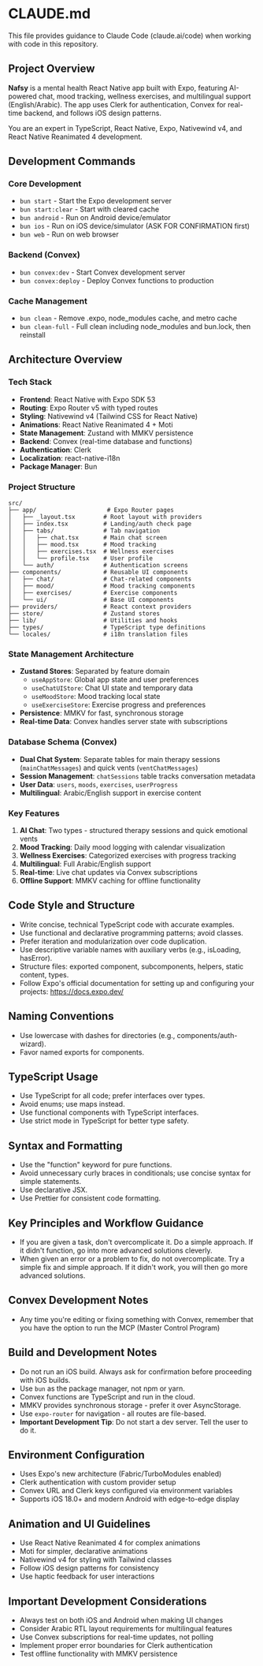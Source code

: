 # CLAUDE.md

This file provides guidance to Claude Code (claude.ai/code) when working with code in this repository.

## Project Overview

**Nafsy** is a mental health React Native app built with Expo, featuring AI-powered chat, mood tracking, wellness exercises, and multilingual support (English/Arabic). The app uses Clerk for authentication, Convex for real-time backend, and follows iOS design patterns.

You are an expert in TypeScript, React Native, Expo, Nativewind v4, and React Native Reanimated 4 development.

## Development Commands

### Core Development
- `bun start` - Start the Expo development server
- `bun start:clear` - Start with cleared cache
- `bun android` - Run on Android device/emulator
- `bun ios` - Run on iOS device/simulator (ASK FOR CONFIRMATION first)
- `bun web` - Run on web browser

### Backend (Convex)
- `bun convex:dev` - Start Convex development server
- `bun convex:deploy` - Deploy Convex functions to production

### Cache Management
- `bun clean` - Remove .expo, node_modules cache, and metro cache
- `bun clean-full` - Full clean including node_modules and bun.lock, then reinstall

## Architecture Overview

### Tech Stack
- **Frontend**: React Native with Expo SDK 53
- **Routing**: Expo Router v5 with typed routes
- **Styling**: Nativewind v4 (Tailwind CSS for React Native)
- **Animations**: React Native Reanimated 4 + Moti
- **State Management**: Zustand with MMKV persistence
- **Backend**: Convex (real-time database and functions)
- **Authentication**: Clerk
- **Localization**: react-native-i18n
- **Package Manager**: Bun

### Project Structure
```
src/
├── app/                    # Expo Router pages
│   ├── _layout.tsx        # Root layout with providers
│   ├── index.tsx          # Landing/auth check page
│   ├── tabs/              # Tab navigation
│   │   ├── chat.tsx       # Main chat screen
│   │   ├── mood.tsx       # Mood tracking
│   │   ├── exercises.tsx  # Wellness exercises
│   │   └── profile.tsx    # User profile
│   └── auth/              # Authentication screens
├── components/            # Reusable UI components
│   ├── chat/              # Chat-related components
│   ├── mood/              # Mood tracking components
│   ├── exercises/         # Exercise components
│   └── ui/                # Base UI components
├── providers/             # React context providers
├── store/                 # Zustand stores
├── lib/                   # Utilities and hooks
├── types/                 # TypeScript type definitions
└── locales/               # i18n translation files
```

### State Management Architecture
- **Zustand Stores**: Separated by feature domain
  - `useAppStore`: Global app state and user preferences
  - `useChatUIStore`: Chat UI state and temporary data
  - `useMoodStore`: Mood tracking local state
  - `useExerciseStore`: Exercise progress and preferences
- **Persistence**: MMKV for fast, synchronous storage
- **Real-time Data**: Convex handles server state with subscriptions

### Database Schema (Convex)
- **Dual Chat System**: Separate tables for main therapy sessions (`mainChatMessages`) and quick vents (`ventChatMessages`)
- **Session Management**: `chatSessions` table tracks conversation metadata
- **User Data**: `users`, `moods`, `exercises`, `userProgress`
- **Multilingual**: Arabic/English support in exercise content

### Key Features
1. **AI Chat**: Two types - structured therapy sessions and quick emotional vents
2. **Mood Tracking**: Daily mood logging with calendar visualization
3. **Wellness Exercises**: Categorized exercises with progress tracking
4. **Multilingual**: Full Arabic/English support
5. **Real-time**: Live chat updates via Convex subscriptions
6. **Offline Support**: MMKV caching for offline functionality

## Code Style and Structure

- Write concise, technical TypeScript code with accurate examples.
- Use functional and declarative programming patterns; avoid classes.
- Prefer iteration and modularization over code duplication.
- Use descriptive variable names with auxiliary verbs (e.g., isLoading, hasError).
- Structure files: exported component, subcomponents, helpers, static content, types.
- Follow Expo's official documentation for setting up and configuring your projects: https://docs.expo.dev/

## Naming Conventions

- Use lowercase with dashes for directories (e.g., components/auth-wizard).
- Favor named exports for components.

## TypeScript Usage

- Use TypeScript for all code; prefer interfaces over types.
- Avoid enums; use maps instead.
- Use functional components with TypeScript interfaces.
- Use strict mode in TypeScript for better type safety.

## Syntax and Formatting

- Use the "function" keyword for pure functions.
- Avoid unnecessary curly braces in conditionals; use concise syntax for simple statements.
- Use declarative JSX.
- Use Prettier for consistent code formatting.

## Key Principles and Workflow Guidance

- If you are given a task, don't overcomplicate it. Do a simple approach. If it didn't function, go into more advanced solutions cleverly.
- When given an error or a problem to fix, do not overcomplicate. Try a simple fix and simple approach. If it didn't work, you will then go more advanced solutions.

## Convex Development Notes

- Any time you're editing or fixing something with Convex, remember that you have the option to run the MCP (Master Control Program)

## Build and Development Notes

- Do not run an iOS build. Always ask for confirmation before proceeding with iOS builds.
- Use `bun` as the package manager, not npm or yarn.
- Convex functions are TypeScript and run in the cloud.
- MMKV provides synchronous storage - prefer it over AsyncStorage.
- Use `expo-router` for navigation - all routes are file-based.
- **Important Development Tip**: Do not start a dev server. Tell the user to do it.

## Environment Configuration

- Uses Expo's new architecture (Fabric/TurboModules enabled)
- Clerk authentication with custom provider setup
- Convex URL and Clerk keys configured via environment variables
- Supports iOS 18.0+ and modern Android with edge-to-edge display

## Animation and UI Guidelines

- Use React Native Reanimated 4 for complex animations
- Moti for simpler, declarative animations
- Nativewind v4 for styling with Tailwind classes
- Follow iOS design patterns for consistency
- Use haptic feedback for user interactions

## Important Development Considerations

- Always test on both iOS and Android when making UI changes
- Consider Arabic RTL layout requirements for multilingual features
- Use Convex subscriptions for real-time updates, not polling
- Implement proper error boundaries for Clerk authentication
- Test offline functionality with MMKV persistence